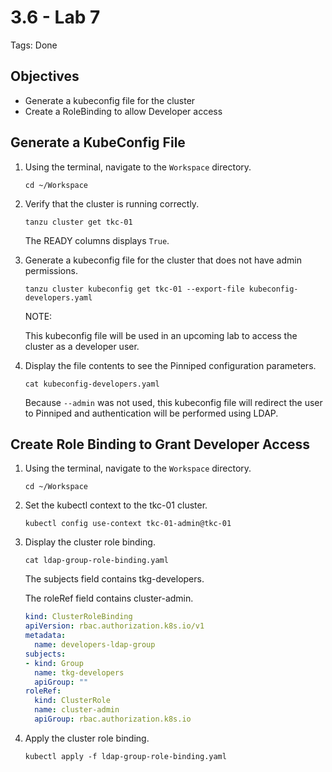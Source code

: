 # 3.6 - Lab 7

Tags: Done

## Objectives

- Generate a kubeconfig file for the cluster
- Create a RoleBinding to allow Developer access

## Generate a KubeConfig File

1. Using the terminal, navigate to the `Workspace` directory.

    `cd ~/Workspace`

2. Verify that the cluster is running correctly.

    `tanzu cluster get tkc-01`

    The READY columns displays `True`.

3. Generate a kubeconfig file for the cluster that does not have admin permissions.

    `tanzu cluster kubeconfig get tkc-01 --export-file kubeconfig-developers.yaml`

    NOTE:

    This kubeconfig file will be used in an upcoming lab to access the cluster as a developer user.

4. Display the file contents to see the Pinniped configuration parameters.

    `cat kubeconfig-developers.yaml`

    Because `--admin` was not used, this kubeconfig file will redirect the user to Pinniped and authentication will be performed using LDAP.

## Create Role Binding to Grant Developer Access

1. Using the terminal, navigate to the `Workspace` directory.

    `cd ~/Workspace`

2. Set the kubectl context to the tkc-01 cluster.

    `kubectl config use-context tkc-01-admin@tkc-01`

3. Display the cluster role binding.

    `cat ldap-group-role-binding.yaml`

    The subjects field contains tkg-developers.

    The roleRef field contains cluster-admin.

    ```yaml
    kind: ClusterRoleBinding
    apiVersion: rbac.authorization.k8s.io/v1
    metadata:
      name: developers-ldap-group
    subjects:
    - kind: Group
      name: tkg-developers
      apiGroup: ""
    roleRef:
      kind: ClusterRole
      name: cluster-admin
      apiGroup: rbac.authorization.k8s.io
    ```

4. Apply the cluster role binding.

    `kubectl apply -f ldap-group-role-binding.yaml`
